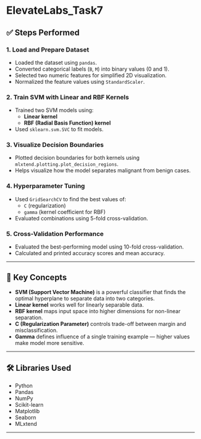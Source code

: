 # ElevateLabs_Task7

## ✅ Steps Performed

### 1. Load and Prepare Dataset
- Loaded the dataset using `pandas`.
- Converted categorical labels (`B`, `M`) into binary values (0 and 1).
- Selected two numeric features for simplified 2D visualization.
- Normalized the feature values using `StandardScaler`.

### 2. Train SVM with Linear and RBF Kernels
- Trained two SVM models using:
  - **Linear kernel**
  - **RBF (Radial Basis Function) kernel**
- Used `sklearn.svm.SVC` to fit models.

### 3. Visualize Decision Boundaries
- Plotted decision boundaries for both kernels using `mlxtend.plotting.plot_decision_regions`.
- Helps visualize how the model separates malignant from benign cases.

### 4. Hyperparameter Tuning
- Used `GridSearchCV` to find the best values of:
  - `C` (regularization)
  - `gamma` (kernel coefficient for RBF)
- Evaluated combinations using 5-fold cross-validation.

### 5. Cross-Validation Performance
- Evaluated the best-performing model using 10-fold cross-validation.
- Calculated and printed accuracy scores and mean accuracy.

---

## 🧠 Key Concepts

- **SVM (Support Vector Machine)** is a powerful classifier that finds the optimal hyperplane to separate data into two categories.
- **Linear kernel** works well for linearly separable data.
- **RBF kernel** maps input space into higher dimensions for non-linear separation.
- **C (Regularization Parameter)** controls trade-off between margin and misclassification.
- **Gamma** defines influence of a single training example — higher values make model more sensitive.

---

## 🛠️ Libraries Used

- Python
- Pandas
- NumPy
- Scikit-learn
- Matplotlib
- Seaborn
- MLxtend

---
